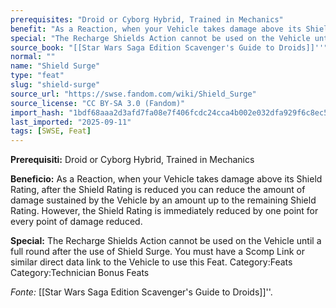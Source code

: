 ```yaml
---
prerequisites: "Droid or Cyborg Hybrid, Trained in Mechanics"
benefit: "As a Reaction, when your Vehicle takes damage above its Shield Rating, after the Shield Rating is reduced you can reduce the amount of damage sustained by the Vehicle by an amount up to the remaining Shield Rating. However, the Shield Rating is immediately reduced by one point for every point of damage reduced."
special: "The Recharge Shields Action cannot be used on the Vehicle until a full round after the use of Shield Surge. You must have a Scomp Link or similar direct data link to the Vehicle to use this Feat. Category:Feats Category:Technician Bonus Feats"
source_book: "[[Star Wars Saga Edition Scavenger's Guide to Droids]]''"
normal: ""
name: "Shield Surge"
type: "feat"
slug: "shield-surge"
source_url: "https://swse.fandom.com/wiki/Shield_Surge"
source_license: "CC BY-SA 3.0 (Fandom)"
import_hash: "1bdf68aaa2d3afd7fa08e7f406fcdc24cca4b002e032dfa929f6c8ec5aa23625"
last_imported: "2025-09-11"
tags: [SWSE, Feat]
---
```

**Prerequisiti:** Droid or Cyborg Hybrid, Trained in Mechanics

**Beneficio:** As a Reaction, when your Vehicle takes damage above its Shield Rating, after the Shield Rating is reduced you can reduce the amount of damage sustained by the Vehicle by an amount up to the remaining Shield Rating. However, the Shield Rating is immediately reduced by one point for every point of damage reduced.

**Special:** The Recharge Shields Action cannot be used on the Vehicle until a full round after the use of Shield Surge. You must have a Scomp Link or similar direct data link to the Vehicle to use this Feat. Category:Feats Category:Technician Bonus Feats

*Fonte:* [[Star Wars Saga Edition Scavenger's Guide to Droids]]''.